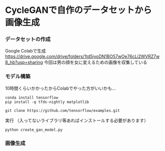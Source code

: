 # CycleGANで自作のデータセットから画像生成
### データセットの作成
Google Colabで生成
https://drive.google.com/drive/folders/1td5iyoDN1BO57wOe76cLi2WVRZ7w8_hb?usp=sharing
今回は男の顔を女に変えるための画像を収集している

### モデル構築
10時間くらいかかったからColabでやった方がいいかも...
```
conda install tensorflow
pip install -q tfds-nightly matplotlib

git clone https://github.com/tensorflow/examples.git
```
実行
（入ってないライブラリ等あればインストールする必要があります）
```
python create_gan_model.py
```
### 画像生成

